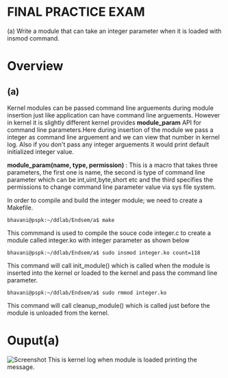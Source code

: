 # FINAL PRACTICE EXAM
(a) Write a module that can take an integer parameter when it is loaded with insmod command.



# Overview
## (a) 
Kernel modules can be passed command line arguements during module insertion just like application can have command line arguements. However in kernel it is slightly different kernel provides **module_param** API for command line parameters.Here during insertion of the module we pass a integer as command line arguement and we can view that number in kernel log. Also if you don't pass any integer arguements it would print default initialized integer value.

**module_param(name, type, permission)** : This is a macro that takes three parameters, the first one is name, the second is type of command line parameter which can be int,uint,byte,short etc and the third specifies the permissions to change command line parameter value via sys file system.

In order to compile and build the integer module; we need to create a Makefile.
```
bhavani@pspk:~/ddlab/Endsem/a$ make
```
This commmand is used to compile the souce code integer.c to create a module called integer.ko with integer parameter as shown below
```
bhavani@pspk:~/ddlab/Endsem/a$ sudo insmod integer.ko count=118

```
This command will call init_module() which is called when the module is inserted into the kernel or loaded to the kernel and pass the command line parameter.
```
bhavani@pspk:~/ddlab/Endsem/a$ sudo rmmod integer.ko
```
This command will call cleanup_module() which is called just before the module is unloaded from the kernel.
# Ouput(a)
![Screenshot](a_output.JPG)
This is kernel log when module is loaded printing the message.

